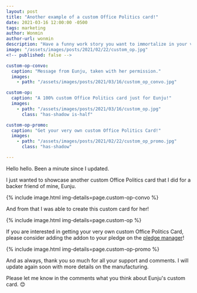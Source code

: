 ```yaml
---
layout: post
title: "Another example of a custom Office Politics card!"
date: 2021-03-16 12:00:00 -0500
tags: marketing
author: Wonmin
author-url: wonmin
description: "Have a funny work story you want to immortalize in your very own custom Office Politics Card?"
image: "/assets/images/posts/2021/02/22/custom_op.jpg"
<!-- published: false -->

custom-op-convo:
  caption: "Message from Eunju, taken with her permission."
  images:
    - path: "/assets/images/posts/2021/03/16/custom_op_convo.jpg"

custom-op:
  caption: "A 100% custom Office Politics card just for Eunju!"
  images:
    - path: "/assets/images/posts/2021/03/16/custom_op.jpg"
      class: "has-shadow is-half"

custom-op-promo:
  caption: "Get your very own custom Office Politics Card!"
  images:
    - path: "/assets/images/posts/2021/02/22/custom_op_promo.jpg"
      class: "has-shadow"

---
```


Hello hello. Been a minute since I updated.

I just wanted to showcase another custom Office Politics card that I did for a backer friend of mine, Eunju.

{% include image.html img-details=page.custom-op-convo %}

And from that I was able to create this custom card for her!

{% include image.html img-details=page.custom-op %}

If you are interested in getting your very own custom Office Politics Card, please consider adding the addon to your pledge on the [pledge manager](https://gamefound.com/projects/pegasus-games/sysifuscorp#/)!

{% include image.html img-details=page.custom-op-promo %}

And as always, thank you so much for all your support and comments. I will update again soon with more details on the manufacturing.

Please let me know in the comments what you think about Eunju's custom card. 😊
